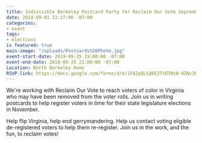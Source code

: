 ```yaml
---
title: Indivisible Berkeley Postcard Party for Reclaim Our Vote September 25
date: 2019-09-01 22:37:00 -07:00
categories:
- event
tags:
- elections
is featured: true
main-image: "/uploads/Postcards%20Photo.jpg"
event-start-date: 2019-09-25 19:00:00 -07:00
event-end-date: 2019-09-25 21:00:00 -07:00
Location: North Berkeley Home
RSVP-link: https://docs.google.com/forms/d/e/1FAIpQLSd6E2TYDTNsW-9ZNv3BMbHVPU8Yhj1inwU8Tdjb9d_Fd-LKdw/viewform?usp=sf_link
---
```


We're working with Reclaim Our Vote to reach voters of color in Virginia who may have been removed from the voter rolls. Join us in writing postcards to help register voters in time for their state legislature elections in November. 

Help flip Virginia, help end gerrymandering. Help us contact voting eligible de-registered voters to help them re-register. Join us in the work, and the fun, to reclaim votes!